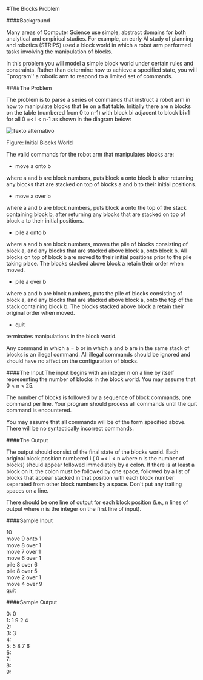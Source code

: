 

#The Blocks Problem 

####Background 

Many areas of Computer Science use simple, abstract domains for both analytical and empirical studies. For example, an early AI study of planning and robotics (STRIPS) used a block world in which a robot arm performed tasks involving the manipulation of blocks.

In this problem you will model a simple block world under certain rules and constraints. Rather than determine how to achieve a specified state, you will ``program'' a robotic arm to respond to a limited set of commands.

####The Problem 

The problem is to parse a series of commands that instruct a robot arm in how to manipulate blocks that lie on a flat table. Initially there are n blocks on the table (numbered from 0 to n-1) with block bi adjacent to block bi+1 for all 0 =< i < n-1 as shown in the diagram below:
 
![Texto alternativo](https://uva.onlinejudge.org/external/1/101img2.gif "Initial Blocks World")

Figure: Initial Blocks World

The valid commands for the robot arm that manipulates blocks are:

* move a onto b

where a and b are block numbers, puts block a onto block b after returning any blocks that are stacked on top of blocks a and b to their initial positions.

* move a over b

where a and b are block numbers, puts block a onto the top of the stack containing block b, after returning any blocks that are stacked on top of block a to their initial positions.

* pile a onto b

where a and b are block numbers, moves the pile of blocks consisting of block a, and any blocks that are stacked above block a, onto block b. All blocks on top of block b are moved to their initial positions prior to the pile taking place. The blocks stacked above block a retain their order when moved.

* pile a over b

where a and b are block numbers, puts the pile of blocks consisting of block a, and any blocks that are stacked above block a, onto the top of the stack containing block b. The blocks stacked above block a retain their original order when moved.

* quit

terminates manipulations in the block world. 

Any command in which a = b or in which a and b are in the same stack of blocks is an illegal command. All illegal commands should be ignored and should have no affect on the configuration of blocks.

####The Input 
The input begins with an integer n on a line by itself representing the number of blocks in the block world. You may assume that 0 < n < 25.

The number of blocks is followed by a sequence of block commands, one command per line. Your program should process all commands until the quit command is encountered.

You may assume that all commands will be of the form specified above. There will be no syntactically incorrect commands.

####The Output 

The output should consist of the final state of the blocks world. Each original block position numbered i ( 0 =< i < n where n is the number of blocks) should appear followed immediately by a colon. If there is at least a block on it, the colon must be followed by one space, followed by a list of blocks that appear stacked in that position with each block number separated from other block numbers by a space. Don't put any trailing spaces on a line.

There should be one line of output for each block position (i.e., n lines of output where n is the integer on the first line of input).

####Sample Input 

10  
move 9 onto 1  
move 8 over 1  
move 7 over 1  
move 6 over 1  
pile 8 over 6  
pile 8 over 5  
move 2 over 1  
move 4 over 9  
quit

####Sample Output 

 0: 0  
 1: 1 9 2 4  
 2:  
 3: 3  
 4:  
 5: 5 8 7 6  
 6:  
 7:  
 8:  
 9:
